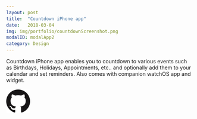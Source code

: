 ```yaml
---
layout: post
title:  "Countdown iPhone app"
date:   2018-03-04
img: img/portfolio/countdownScreenshot.png
modalID: modalApp2
category: Design
---
```

Countdown iPhone app enables you to countdown to various events such as Birthdays, Holidays, Appointments, etc.. and optionally add them to your calendar and set reminders. Also comes with companion watchOS app and widget.<br/><br/>
[![Countdown](img/portfolio/GitHub.png)](https://github.com/ronnievoss/countdown)